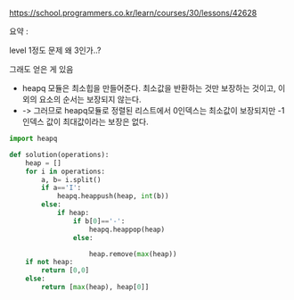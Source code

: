 https://school.programmers.co.kr/learn/courses/30/lessons/42628

요약 :

level 1정도 문제 왜 3인가..?

그래도 얻은 게 있음

- heapq 모듈은 최소힙을 만들어준다.
최소값을 반환하는 것만 보장하는 것이고, 이외의 요소의 순서는 보장되지 않는다.
- -> 그러므로 heapq모듈로 정렬된 리스트에서 0인덱스는 최소값이 보장되지만 -1인덱스 값이 최대값이라는 보장은 없다.

```python
import heapq

def solution(operations):
    heap = []
    for i in operations:
        a, b= i.split()
        if a=='I':
            heapq.heappush(heap, int(b))
        else:
            if heap:
                if b[0]=='-':
                    heapq.heappop(heap)
                else:

                    heap.remove(max(heap))
    if not heap:
        return [0,0]
    else:
        return [max(heap), heap[0]]
```